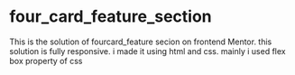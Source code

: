 # four_card_feature_section
This is the solution of fourcard_feature secion on frontend Mentor. this solution is fully responsive. i made it using html and css. mainly i used flex box property of css
